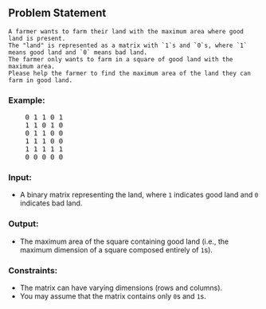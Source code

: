 ## Problem Statement
    A farmer wants to farm their land with the maximum area where good land is present.
    The "land" is represented as a matrix with `1`s and `0`s, where `1` means good land and `0` means bad land. 
    The farmer only wants to farm in a square of good land with the maximum area. 
    Please help the farmer to find the maximum area of the land they can farm in good land.

### Example:

<pre>
    0 1 1 0 1
    1 1 0 1 0
    0 1 1 0 0
    1 1 1 0 0
    1 1 1 1 1
    0 0 0 0 0
</pre>

### Input:
- A binary matrix representing the land, where `1` indicates good land and `0` indicates bad land.

### Output:
- The maximum area of the square containing good land (i.e., the maximum dimension of a square composed entirely of `1`s).

### Constraints:
- The matrix can have varying dimensions (rows and columns).
- You may assume that the matrix contains only `0`s and `1`s.